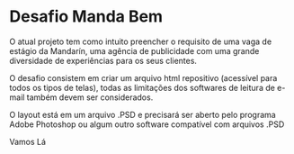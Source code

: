 # Desafio Manda Bem 


O atual projeto tem como intuito preencher o requisito de uma vaga de estágio da Mandarín, uma agência de publicidade com uma grande diversidade de experiências para os seus clientes. 

O desafio consistem em criar um arquivo html repositivo (acessível para todos os tipos de telas), todas as limitações dos softwares de leitura de e-mail também devem ser considerados. 

O layout está em um arquivo .PSD e precisará ser aberto pelo programa Adobe Photoshop ou algum outro software compatível com arquivos .PSD

Vamos Lá 